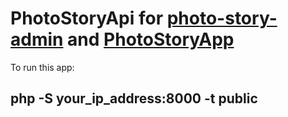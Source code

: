 # PhotoStoryApi for [photo-story-admin](https://github.com/VucinicVaso/photo-story-admin) and [PhotoStoryApp](https://github.com/VucinicVaso/photoStoryApp)

To run this app:
## php -S your_ip_address:8000 -t public
